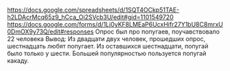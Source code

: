 https://docs.google.com/spreadsheets/d/1SQT4OCkp51TAE-h2LDAcrMcq65z9_hCca_Oi2SVcb3U/edit#gid=1101549720
https://docs.google.com/forms/d/1Lj0yKF8LMEaP6UcxHifr27Y1bU8C8mrxU0DmOX9y73Q/edit#responses
Опрос был про попугаев, поучавствовало 22 человека
Вывод: Из двадцати двух человек, прошедших опрос, шестнадцать любят попугает. Из оставшихся шестнадцати, попугай было только у шести. Большей популярностью пользуется попугай какаду.
